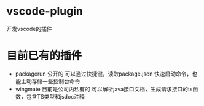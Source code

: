 # vscode-plugin
开发vscode的插件
# 目前已有的插件
 - packagerun  公开的 可以通过快捷键，读取package.json 快速启动命令，也能主动存储一些控制台命令
 - wingmate 目前是公司内私有的   可以解析java接口文档，生成请求接口的ts函数，包含TS类型和jsdoc注释
